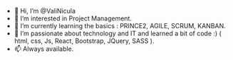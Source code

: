 - 👋 Hi, I’m @ValiNicula
- 👀 I’m interested in Project Management. 
- 🌱 I’m currently learning the basics : PRINCE2, AGILE, SCRUM, KANBAN.
- 💞️ I’m passionate about technology and IT and learned a bit of code :) ( html, css, Js, React, Bootstrap, JQuery, SASS ). 
- 📫 Always available. 

<!---
ValiNicula/ValiNicula is a ✨ special ✨ repository because its `README.md` (this file) appears on your GitHub profile.
You can click the Preview link to take a look at your changes.
--->
